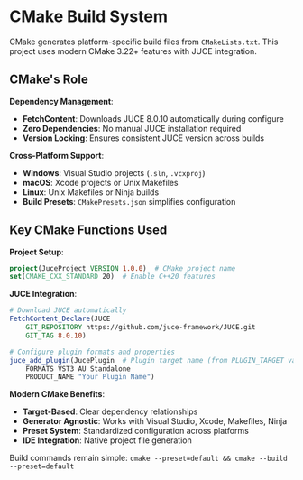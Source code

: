 # CMake Build System

CMake generates platform-specific build files from `CMakeLists.txt`.
This project uses modern CMake 3.22+ features with JUCE integration.

## CMake's Role

**Dependency Management**:

- **FetchContent**: Downloads JUCE 8.0.10 automatically during configure
- **Zero Dependencies**: No manual JUCE installation required
- **Version Locking**: Ensures consistent JUCE version across builds

**Cross-Platform Support**:

- **Windows**: Visual Studio projects (`.sln`, `.vcxproj`)
- **macOS**: Xcode projects or Unix Makefiles  
- **Linux**: Unix Makefiles or Ninja builds
- **Build Presets**: `CMakePresets.json` simplifies configuration

## Key CMake Functions Used

**Project Setup**:

```cmake
project(JuceProject VERSION 1.0.0)  # CMake project name
set(CMAKE_CXX_STANDARD 20)  # Enable C++20 features
```

**JUCE Integration**:

```cmake
# Download JUCE automatically
FetchContent_Declare(JUCE
    GIT_REPOSITORY https://github.com/juce-framework/JUCE.git
    GIT_TAG 8.0.10)

# Configure plugin formats and properties
juce_add_plugin(JucePlugin  # Plugin target name (from PLUGIN_TARGET variable)
    FORMATS VST3 AU Standalone
    PRODUCT_NAME "Your Plugin Name")
```

**Modern CMake Benefits**:

- **Target-Based**: Clear dependency relationships
- **Generator Agnostic**: Works with Visual Studio, Xcode, Makefiles, Ninja
- **Preset System**: Standardized configuration across platforms
- **IDE Integration**: Native project file generation

Build commands remain simple: `cmake --preset=default && cmake --build --preset=default`
